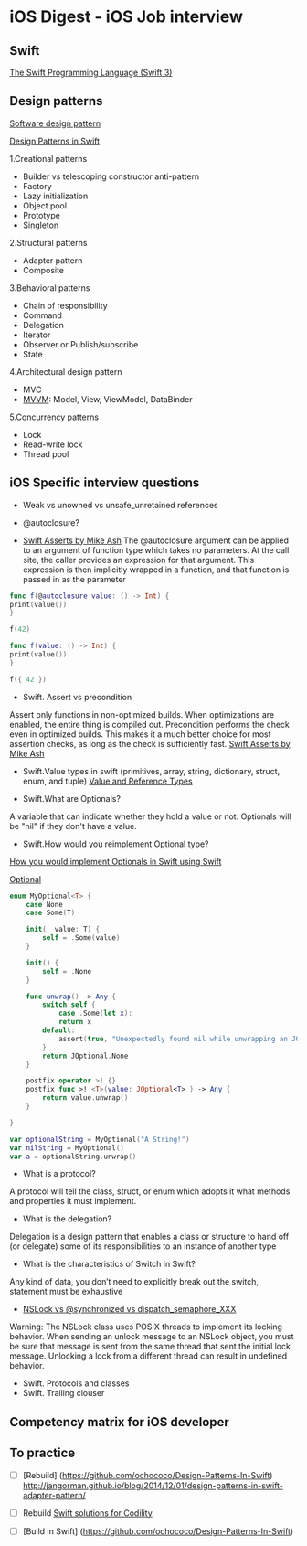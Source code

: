 iOS Digest - iOS Job interview
=======================

## Swift
[The Swift Programming Language (Swift 3)](https://developer.apple.com/library/content/documentation/Swift/Conceptual/Swift_Programming_Language/Enumerations.html#//apple_ref/doc/uid/TP40014097-CH12-ID145)

## Design patterns
[Software design pattern](https://en.wikipedia.org/wiki/Software_design_pattern#Classification_and_list)

[Design Patterns in Swift](https://github.com/ochococo/Design-Patterns-In-Swift)

1.Creational patterns
* Builder vs telescoping constructor anti-pattern
* Factory
* Lazy initialization
* Object pool
* Prototype
* Singleton

2.Structural patterns
* Adapter pattern
* Composite

3.Behavioral patterns
* Chain of responsibility
* Command
* Delegation
* Iterator
* Observer or Publish/subscribe
* State

4.Architectural design pattern
* MVC
* [MVVM](https://en.wikipedia.org/wiki/Model%E2%80%93view%E2%80%93viewmodel): Model, View, ViewModel, DataBinder

5.Concurrency patterns
* Lock
* Read-write lock
* Thread pool

## iOS Specific interview questions
* Weak vs unowned vs unsafe_unretained references
* @autoclosure?

* [Swift Asserts by Mike Ash](https://www.mikeash.com/pyblog/friday-qa-2016-03-04-swift-asserts.html)
The @autoclosure argument can be applied to an argument of function type which takes no parameters. At the call site, the caller provides an expression for that argument. This expression is then implicitly wrapped in a function, and that function is passed in as the parameter

```Swift
func f(@autoclosure value: () -> Int) {
print(value())
}

f(42)
```

```Swift
func f(value: () -> Int) {
print(value())
}

f({ 42 })
```

* Swift. Assert vs precondition

Assert only functions in non-optimized builds. When optimizations are enabled, the entire thing is compiled out.
Precondition performs the check even in optimized builds. This makes it a much better choice for most assertion checks, as long as the check is sufficiently fast.
[Swift Asserts by Mike Ash](https://www.mikeash.com/pyblog/friday-qa-2016-03-04-swift-asserts.html)

* Swift.Value types in swift (primitives, array, string, dictionary, struct, enum, and tuple) 
[Value and Reference Types](https://developer.apple.com/swift/blog/?id=10)

* Swift.What are Optionals?

A variable that can indicate whether they hold a value or not. Optionals will be "nil" if they don't have a value.

* Swift.How would you reimplement Optional type?

[How you would implement Optionals in Swift using Swift](https://github.com/jquave/JOptional/blob/Part1/JOptional/main.swift)

[Optional](https://github.com/apple/swift/blob/master/stdlib/public/core/Optional.swift)

```Swift
enum MyOptional<T> {
    case None
    case Some(T)

    init(_ value: T) {
        self = .Some(value)
    }

    init() {
        self = .None
    }

    func unwrap() -> Any {
        switch self {
            case .Some(let x):
            return x
        default:
            assert(true, "Unexpectedly found nil while unwrapping an JOptional value")
        }
        return JOptional.None
    }

    postfix operator >! {}
    postfix func >! <T>(value: JOptional<T> ) -> Any {
        return value.unwrap()
    }

}

var optionalString = MyOptional("A String!")
var nilString = MyOptional()
var a = optionalString.unwrap()
```
* What is a protocol?

A protocol will tell the class, struct, or enum which adopts it what methods and properties it must implement.

* What is the delegation?

Delegation is a design pattern that enables a class or structure to hand off (or delegate) some of its responsibilities to an instance of another type

* What is the characteristics of Switch in Swift?

Any kind of data, you don’t need to explicitly break out the switch, statement must be exhaustive

* [NSLock vs @synchronized vs dispatch_semaphore_XXX](http://stackoverflow.com/questions/1215330/how-does-synchronized-lock-unlock-in-objective-c/1215541#1215541)

Warning: The NSLock class uses POSIX threads to implement its locking behavior. When sending an unlock message to an NSLock object, you must be sure that message is sent from the same thread that sent the initial lock message. Unlocking a lock from a different thread can result in undefined behavior.

* Swift. Protocols and classes
* Swift. Trailing clouser

[](https://www.toptal.com/ios/interview-questions)
[](https://www.toptal.com/swift/interview-questions)
[](https://www.raywenderlich.com/53962/ios-interview-questions)
[](https://www.codementor.io/ios/tutorial/ios-interview-tips-questions-answers-objective-c)
[](http://career.guru99.com/top-15-swift-interview-questions/)
[](https://www.raywenderlich.com/112027/reference-value-types-in-swift-part-1)

## Competency matrix for iOS developer

## To practice 
- [ ] [Rebuild] (https://github.com/ochococo/Design-Patterns-In-Swift) http://jangorman.github.io/blog/2014/12/01/design-patterns-in-swift-adapter-pattern/
- [ ] Rebuild [Swift solutions for Codility](https://github.com/arietis/codility-swift)
- [ ] [Build in Swift] (https://github.com/ochococo/Design-Patterns-In-Swift)


